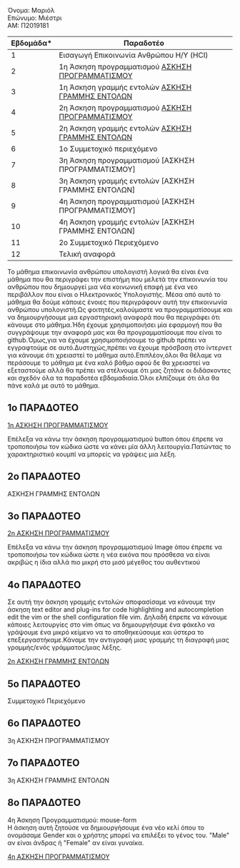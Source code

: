 Όνομα: Μαριόλ  
Επώνυμο: Μιέστρι   
ΑΜ: Π2019181



| Εβδομάδα* | Παραδοτέο |
| --- | --- |
| 1 | Εισαγωγή Επικοινωνία Ανθρώπου Η/Υ (HCI) |
| 2 | 1η Άσκηση προγραμματισμού [ΑΣΚΗΣΗ ΠΡΟΓΡΑΜΜΑΤΙΣΜΟΥ](https://github.com/p2019181/hci/blob/2019181/projects/2019181/README.md#1%CE%BF-%CF%80%CE%B1%CF%81%CE%B1%CE%B4%CE%BF%CF%84%CE%B5%CE%BF) | 
| 3 | 1η Άσκηση γραμμής εντολών [ΑΣΚΗΣΗ ΓΡΑΜΜΗΣ ΕΝΤΟΛΩΝ](https://github.com/p2019181/hci/blob/2019181/projects/2019181/README.md#2%CE%BF-%CF%80%CE%B1%CF%81%CE%B1%CE%B4%CE%BF%CF%84%CE%B5%CE%BF)|
| 4 | 2η Άσκηση προγραμματισμού [ΑΣΚΗΣΗ ΠΡΟΓΡΑΜΜΑΤΙΣΜΟΥ](https://github.com/p2019181/hci/blob/2019181/projects/2019181/README.md#3%CE%BF-%CF%80%CE%B1%CF%81%CE%B1%CE%B4%CE%BF%CF%84%CE%B5%CE%BF)|
| 5 | 2η Άσκηση γραμμής εντολών [ΑΣΚΗΣΗ ΓΡΑΜΜΗΣ ΕΝΤΟΛΩΝ](https://github.com/p2019181/hci/blob/2019181/projects/2019181/README.md#4o-%CF%80%CE%B1%CF%81%CE%B1%CE%B4%CE%BF%CF%84%CE%B5%CE%BF)|
| 6 | 1ο Συμμετοχικό περιεχόμενο|
| 7 | 3η Άσκηση προγραμματισμού [ΑΣΚΗΣΗ ΠΡΟΓΡΑΜΜΑΤΙΣΜΟΥ]|()
| 8 | 3η Άσκηση γραμμής εντολών [ΑΣΚΗΣΗ ΓΡΑΜΜΗΣ ΕΝΤΟΛΩΝ]|()
| 9 | 4η Άσκηση προγραμματισμού [ΑΣΚΗΣΗ ΠΡΟΓΡΑΜΜΑΤΙΣΜΟΥ]|()
| 10 | 4η Άσκηση γραμμής εντολών [ΑΣΚΗΣΗ ΓΡΑΜΜΗΣ ΕΝΤΟΛΩΝ]|()
| 11 | 2ο Συμμετοχικό Περιεχόμενο |
| 12 | Τελική αναφορά |


Το μάθημα επικοινωνία ανθρώπου υπολογιστή λογικά θα είναι ένα μάθημα που θα περιγράφει την επιστήμη που μελετά την επικοινωνία του ανθρώπου που δημιουργεί μια νέα κοινωνική επαφή με ένα νεο περιβάλλον που είναι ο Ηλεκτρονικός Υπολογιστής.
Μέσα από αυτό το μάθημα θα δούμε κάποιες ένοιες που περιγράφουν αυτή την επικοινωνία ανθρώπου υπολογιστή.Ως φοιτητές,καλούμαστε να προγραμματίσουμε και να δημιουργήσουμε μια εργαστηριακή αναφορά που θα περιγράφει ότι κάνουμε στο μάθημα.Ήδη 
έχουμε χρησιμοποιήσει μία εφαρμογή που θα συγγράψουμε την αναφορά μας και θα προγραμματίσουμε που είναι το github.Όμως,για να έχουμε χρησιμοποιήσουμε το github πρέπει να εγγραφτούμε σε αυτό.Δυστηχώς,πρέπει να έχουμε πρόσβαση στο ίντερνετ για 
κάνουμε ότι χρειαστεί το μάθημα αυτό.Επιπλέον,όλοι θα θέλαμε να περάσουμε το μάθημα με ένα καλό βάθμο αφού δε θα χρειαστεί να εξεταστούμε αλλά θα πρέπει να στέλνουμε ότι μας ζητάνε οι διδάσκοντες και σχεδόν όλα τα παραδοτέα εβδομαδιαία.Όλοι 
ελπίζουμε ότι όλα θα πάνε καλά με αυτό το μάθημα.

## 1ο ΠΑΡΑΔΟΤΕΟ

[1η ΑΣΚΗΣΗ ΠΡΟΓΡΑΜΜΑΤΙΣΜΟΥ ](https://github.com/p2019181/site/blob/master/_remix/button.md)

Επέλεξα να κάνω την άσκηση προγραμματισμού button όπου έπρεπε να τροποποιήσω τον κώδικα ώστε να κάνει μία άλλη λειτουργία.Πατώντας το χαρακτηριστικό κουμπί να μπορείς να γράψεις μια λέξη.

## 2ο ΠΑΡΑΔΟΤΕΟ

ΑΣΚΗΣΗ ΓΡΑΜΜΗΣ ΕΝΤΟΛΩΝ 










## 3ο ΠΑΡΑΔΟΤΕΟ

[2η ΑΣΚΗΣΗ ΠΡΟΓΡΑΜΜΑΤΙΣΜΟΥ](https://github.com/p2019181/site/blob/master/_remix/image.md)

Επέλεξα να κάνω την άσκηση προγραμματισμού Image  όπου έπρεπε να τροποποιήσω τον κώδικα ώστε η νέα εικόνα που πρόσθεσα να είναι ακριβώς η ίδια αλλά πιο μικρή στο μισό μέγεθος του αυθεντικού

## 4o ΠΑΡΑΔΟΤΕΟ

Σε αυτή την άσκηση γραμμής εντολών αποφασίσαμε να κάνουμε την άσκηση text editor and plug-ins for code highlighting and autocompletion 	edit the vim or the shell configuration file 	vim. Δηλαδή έπρεπε να κάνουμε  κάποιες λειτουργίες στο vim όπως να δημιουργήσυμε ένα φάκελο να γράψουμε ένα μικρό κείμενο να το αποθηκεύσουμε και ύστερα το επεξεργαστήκαμε.Κάναμε την αντιγραφή μιας γραμμής τη διαγραφή μιας γραμμής/ενός γράμματος/μιας λέξης.   

[2η ΑΣΚΗΣΗ ΓΡΑΜΜΗΣ ΕΝΤΟΛΩΝ](https://asciinema.org/a/fHScefn9ifuTOF9I4Q6ts7eCx)

## 5ο ΠΑΡΑΔΟΤΕΟ
Συμμετοχικό Περιεχόμενο




## 6ο ΠΑΡΑΔΟΤΕΟ
3η ΑΣΚΗΣΗ ΠΡΟΓΡΑΜΜΑΤΙΣΜΟΥ



## 7ο ΠΑΡΑΔΟΤΕΟ
3η ΑΣΚΗΣΗ ΓΡΑΜΜΗΣ ΕΝΤΟΛΩΝ


## 8ο ΠΑΡΑΔΟΤΕΟ
4η Άσκηση Προγραμματισμού: mouse-form   
Η άσκηση αυτή ζητούσε να δημιουργήσουμε ένα νέο κελί όπου το ονομάσαμε Gender και ο χρήστης μπορεί να επιλέξει το γένος του. "Male" αν είναι άνδρας ή "Female" αν είναι γυναίκα.

[4η ΑΣΚΗΣΗ ΠΡΟΓΡΑΜΜΑΤΙΣΜΟΥ](https://github.com/p2019181/site/blob/master/_remix/mouse-form.md)
